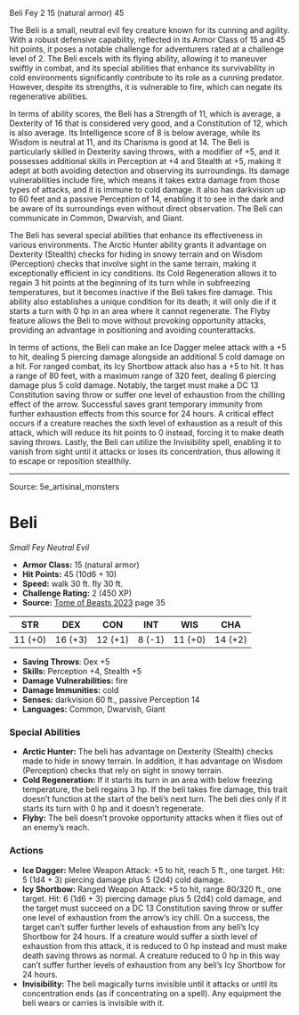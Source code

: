 <MonsterName/>Beli</MonsterName>
<CreatureType/>Fey</CreatureType>
<CR/>2</CR>
<AC/>15 (natural armor)</AC>
<HP/>45</HP>
<summary>The Beli is a small, neutral evil fey creature known for its cunning and agility. With a robust defensive capability, reflected in its Armor Class of 15 and 45 hit points, it poses a notable challenge for adventurers rated at a challenge level of 2. The Beli excels with its flying ability, allowing it to maneuver swiftly in combat, and its special abilities that enhance its survivability in cold environments significantly contribute to its role as a cunning predator. However, despite its strengths, it is vulnerable to fire, which can negate its regenerative abilities. </summary>

<detail>

In terms of ability scores, the Beli has a Strength of 11, which is average, a Dexterity of 16 that is considered very good, and a Constitution of 12, which is also average. Its Intelligence score of 8 is below average, while its Wisdom is neutral at 11, and its Charisma is good at 14. The Beli is particularly skilled in Dexterity saving throws, with a modifier of +5, and it possesses additional skills in Perception at +4 and Stealth at +5, making it adept at both avoiding detection and observing its surroundings. Its damage vulnerabilities include fire, which means it takes extra damage from those types of attacks, and it is immune to cold damage. It also has darkvision up to 60 feet and a passive Perception of 14, enabling it to see in the dark and be aware of its surroundings even without direct observation. The Beli can communicate in Common, Dwarvish, and Giant.

The Beli has several special abilities that enhance its effectiveness in various environments. The Arctic Hunter ability grants it advantage on Dexterity (Stealth) checks for hiding in snowy terrain and on Wisdom (Perception) checks that involve sight in the same terrain, making it exceptionally efficient in icy conditions. Its Cold Regeneration allows it to regain 3 hit points at the beginning of its turn while in subfreezing temperatures, but it becomes inactive if the Beli takes fire damage. This ability also establishes a unique condition for its death; it will only die if it starts a turn with 0 hp in an area where it cannot regenerate. The Flyby feature allows the Beli to move without provoking opportunity attacks, providing an advantage in positioning and avoiding counterattacks.

In terms of actions, the Beli can make an Ice Dagger melee attack with a +5 to hit, dealing 5 piercing damage alongside an additional 5 cold damage on a hit. For ranged combat, its Icy Shortbow attack also has a +5 to hit. It has a range of 80 feet, with a maximum range of 320 feet, dealing 6 piercing damage plus 5 cold damage. Notably, the target must make a DC 13 Constitution saving throw or suffer one level of exhaustion from the chilling effect of the arrow. Successful saves grant temporary immunity from further exhaustion effects from this source for 24 hours. A critical effect occurs if a creature reaches the sixth level of exhaustion as a result of this attack, which will reduce its hit points to 0 instead, forcing it to make death saving throws. Lastly, the Beli can utilize the Invisibility spell, enabling it to vanish from sight until it attacks or loses its concentration, thus allowing it to escape or reposition stealthily.</detail>



---

Source: 5e_artisinal_monsters

# Beli

*Small* *Fey* *Neutral Evil*

- **Armor Class:** 15 (natural armor)
- **Hit Points:** 45 (10d6 + 10)
- **Speed:** walk 30 ft. fly 30 ft.
- **Challenge Rating:** 2 (450 XP)
- **Source:** [Tome of Beasts 2023](https://koboldpress.com/kpstore/product/tome-of-beasts-1-2023-edition/) page 35

| STR | DEX | CON | INT | WIS | CHA |
| --- | --- | --- | --- | --- | --- |
| 11 (+0) | 16 (+3) | 12 (+1) | 8 (-1) | 11 (+0) | 14 (+2) |

- **Saving Throws**: Dex +5
- **Skills:** Perception +4, Stealth +5
- **Damage Vulnerabilities:** fire
- **Damage Immunities:** cold
- **Senses:** darkvision 60 ft., passive Perception 14
- **Languages:** Common, Dwarvish, Giant

### Special Abilities

- **Arctic Hunter:** The beli has advantage on Dexterity (Stealth) checks made to hide in snowy terrain. In addition, it has advantage on Wisdom (Perception) checks that rely on sight in snowy terrain.
- **Cold Regeneration:** If it starts its turn in an area with below freezing temperature, the beli regains 3 hp. If the beli takes fire damage, this trait doesn’t function at the start of the beli’s next turn. The beli dies only if it starts its turn with 0 hp and it doesn’t regenerate.
- **Flyby:** The beli doesn’t provoke opportunity attacks when it flies out of an enemy’s reach.

### Actions

- **Ice Dagger:** Melee Weapon Attack: +5 to hit, reach 5 ft., one target. Hit: 5 (1d4 + 3) piercing damage plus 5 (2d4) cold damage.
- **Icy Shortbow:** Ranged Weapon Attack: +5 to hit, range 80/320 ft., one target. Hit: 6 (1d6 + 3) piercing damage plus 5 (2d4) cold damage, and the target must succeed on a DC 13 Constitution saving throw or suffer one level of exhaustion from the arrow’s icy chill. On a success, the target can’t suffer further levels of exhaustion from any beli’s Icy Shortbow for 24 hours. If a creature would suffer a sixth level of exhaustion from this attack, it is reduced to 0 hp instead and must make death saving throws as normal. A creature reduced to 0 hp in this way can’t suffer further levels of exhaustion from any beli’s Icy Shortbow for 24 hours.
- **Invisibility:** The beli magically turns invisible until it attacks or until its concentration ends (as if concentrating on a spell). Any equipment the beli wears or carries is invisible with it.


